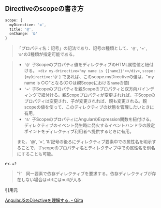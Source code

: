 ## Directiveのscopeの書き方

```ts
scope: {
  myDirective: '=',
  title: '@',
  onChange: '&'
}
```

> 「プロパティ名：記号」の記法であり、記号の種類として、`'@'`, `'='`, `'&'`の3種類が指定可能である。

> - `'@'` 子Scopeのプロパティ値をディレクティブのHTML属性値と紐付ける。
> `<div my-drirective="my name is {{name}}"></div>`, `scope:{myDirective:'@'}` であれば、このscope.myDirectiveの値は、"my name is ○○"となる(○○は親Scopeにおける`name`の値)
> - `'='` 子Scopeのプロパティを親Scopeのプロパティと双方向バインディングで紐付ける。親Scopeプロパティが変更されれば、子Scopeのプロパティは変更され、子が変更されれば、親も変更される。親scopeの値を使って、このディレクティブの状態を管理したいときに有用。  
> - `'&'` 子ScopeのプロパティにAngularのExpression関数を紐付ける。ディレクティブのイベント発生時に発火するイベントハンドラの設定ポイントをディレクティブ利用者へ提供するときに有用。
> 
> また、'@', '=', '&'記号の後ろにディレクティブ要素中での属性名を明示することで、子scopeのプロパティ名とディレクティブ中での属性名を別名にすることも可能。

ex. `=?`

> '?'　同一要素で依存ディレクティブを要求する。依存ディレクティブが存在しない場合はctrlにはnullが入る.

引用元

[AngularJSのDirectiveを理解する. - Qiita](https://qiita.com/Quramy/items/dd4e7d2693c32d92048c#scope)

